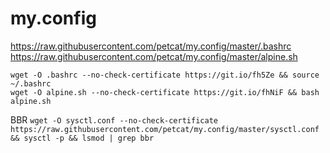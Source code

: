 # my.config

https://raw.githubusercontent.com/petcat/my.config/master/.bashrc
https://raw.githubusercontent.com/petcat/my.config/master/alpine.sh

`wget -O .bashrc --no-check-certificate https://git.io/fh5Ze && source ~/.bashrc`  
`wget -O alpine.sh --no-check-certificate https://git.io/fhNiF && bash alpine.sh`

BBR
`wget -O sysctl.conf --no-check-certificate https://raw.githubusercontent.com/petcat/my.config/master/sysctl.conf && sysctl -p && lsmod | grep bbr`
